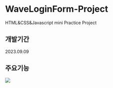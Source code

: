 # WaveLoginForm-Project
HTML&amp;CSS&amp;Javascript mini Practice Project

## 개발기간
2023.09.09

## 주요기능
<p align="center>
  <img src="https://github.com/jay6366/WaveLoginForm-Project/assets/89118231/c6546811-7b6b-4439-9524-84663454aac8">
  <img src="https://github.com/jay6366/WaveLoginForm-Project/issues/1">
</p>

